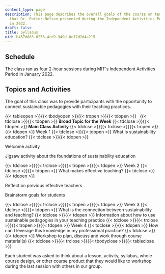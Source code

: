 ```yaml
---
content_type: page
description: This page describes the overall goals of the course on teaching for sustainability
  that Dr. Potter-Nelson presented during the Independent Activities Period at MIT
  in 2022.
draft: false
title: Syllabus
uid: b457d883-6256-4cd9-949d-0ef7d2d4e215
---
```

## Schedule

The class ran as four 2-hour sessions during MIT's Independent Activities Period in January 2022.

## Topics and Activities

The goal of this class was to provide participants with the opportunity to connect sustainable pedagogies with their teaching practices.

{{< tableopen >}}{{< tbodyopen >}}{{< tropen >}}{{< tdopen >}}
 
{{< tdclose >}}{{< tdopen >}}
**Broad Topic for the Week**
{{< tdclose >}}{{< tdopen >}}
**Main Class Activity**
{{< tdclose >}}{{< trclose >}}{{< tropen >}}{{< tdopen >}}
Week 1
{{< tdclose >}}{{< tdopen >}}
What is sustainability education?
{{< tdclose >}}{{< tdopen >}}

Welcome activity

Jigsaw activity about the foundations of sustainability education

{{< tdclose >}}{{< trclose >}}{{< tropen >}}{{< tdopen >}}
Week 2
{{< tdclose >}}{{< tdopen >}}
What makes effective teaching?
{{< tdclose >}}{{< tdopen >}}

Reflect on previous effective teachers

Brainstorm goals for students

{{< tdclose >}}{{< trclose >}}{{< tropen >}}{{< tdopen >}}
Week 3
{{< tdclose >}}{{< tdopen >}}
What is the connection between sustainability and teaching?
{{< tdclose >}}{{< tdopen >}}
Information about how to use sustainable pedagogies in your teaching practice
{{< tdclose >}}{{< trclose >}}{{< tropen >}}{{< tdopen >}}
Week 4
{{< tdclose >}}{{< tdopen >}}
How can I leverage this knowledge in my professional practice?
{{< tdclose >}}{{< tdopen >}}
Workshop to plan, discuss and work through course material(s)
{{< tdclose >}}{{< trclose >}}{{< tbodyclose >}}{{< tableclose >}}

Each student was asked to think about a lesson, activity, syllabus, whole course design, or other course product that they would like to workshop during the last session with others in our group.